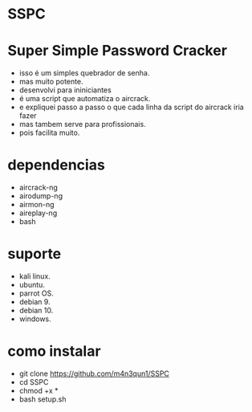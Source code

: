# SSPC
# Super Simple Password Cracker
* isso é um simples quebrador de senha.
* mas muito potente.
* desenvolvi para ininiciantes
* é uma script que automatiza o aircrack.
* e expliquei passo a passo o que cada linha da script do aircrack iria fazer 
* mas tambem serve para profissionais.
* pois facilita muito.

# dependencias
* aircrack-ng
* airodump-ng
* airmon-ng
* aireplay-ng
* bash

# suporte 
* kali linux.
* ubuntu.
* parrot OS.
* debian 9. 
* debian 10.
* windows.

# como instalar
* git clone https://github.com/m4n3qun1/SSPC
* cd SSPC
* chmod +x *
* bash setup.sh

